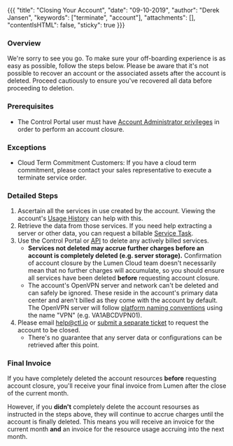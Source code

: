 {{{
  "title": "Closing Your Account",
  "date": "09-10-2019",
  "author": "Derek Jansen",
  "keywords": ["terminate", "account"],
  "attachments": [],
  "contentIsHTML": false,
  "sticky": true
}}}

### Overview
We're sorry to see you go. To make sure your off-boarding experience is as easy as possible, follow the steps below. Please be aware that it's not possible to recover an account or the associated assets after the account is deleted. Proceed cautiously to ensure you've recovered all data before proceeding to deletion.

### Prerequisites
- The Control Portal user must have [Account Administrator privileges][1] in order to perform an account closure.

### Exceptions
- Cloud Term Commitment Customers: If you have a cloud term commitment, please contact your sales representative to execute a terminate service order.

### Detailed Steps
1. Ascertain all the services in use created by the account. Viewing the account's [Usage History][2] can help with this.
2. Retrieve the data from those services. If you need help extracting a server or other data, you can request a billable [Service Task][3].
3. Use the Control Portal or [API][4] to delete any actively billed services.
    - __Services not deleted may accrue further charges before an account is completely deleted (e.g. server storage).__ Confirmation of account closure by the Lumen Cloud team doesn't necessarily mean that no further charges will accumulate, so you should ensure all services have been deleted __before__ requesting account closure.
    - The account's OpenVPN server and network can't be deleted and can safely be ignored. These reside in the account's primary data center and aren't billed as they come with the account by default. The OpenVPN server will follow [platform naming conventions][5] using the name "VPN" (e.g. VA1ABCDVPN01).
4. Please email [help@ctl.io][7] or [submit a separate ticket][8] to request the account to be closed.
    - There's no guarantee that any server data or configurations can be retrieved after this point.

### Final Invoice
If you have completely deleted the account resources __before__ requesting account closure, you'll receive your final invoice from Lumen after the close of the current month.

However, if you __didn't__ completely delete the account resourses as instructed in the steps above, they will continue to accrue charges until the account is finally deleted. This means you will receive an invoice for the current month __and__ an invoice for the resource usage accruing into the next month.

[1]: https://www.ctl.io/knowledge-base/accounts-&-users/user-permissions
[2]: https://control.ctl.io/Organization/payment/ledger
[3]: https://www.ctl.io/service-tasks
[4]: https://www.ctl.io/api-docs
[5]: https://www.ctl.io/knowledge-base/servers/server-naming-convention
[6]: https://control.ctl.io/organization/account
[7]: mailto:help@ctl.io
[8]: https://www.ctl.io/knowledge-base/support/using-the-help-desk-web-ui
[9]: ../images/close-your-account.png
